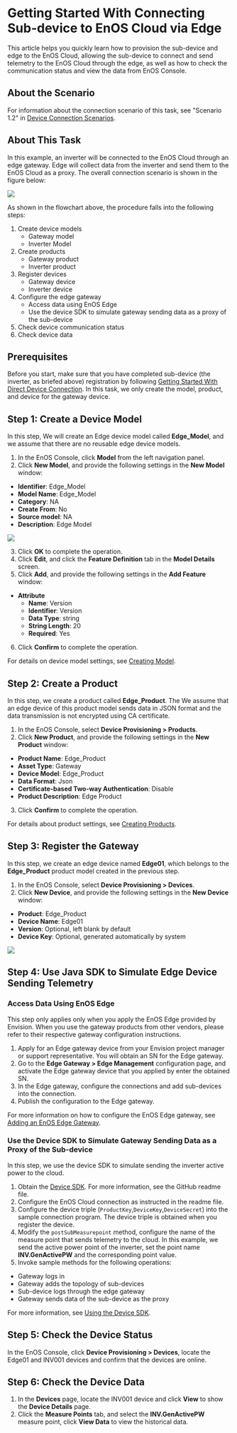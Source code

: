 # Getting Started With Connecting Sub-device to EnOS Cloud via Edge

This article helps you quickly learn how to provision the sub-device and edge to the EnOS Cloud, allowing the sub-device to connect and send telemetry to the EnOS Cloud through the edge, as well as how to check the communication status and view the data from EnOS Console.


## About the Scenario
For information about the connection scenario of this task, see "Scenario 1.2" in [Device Connection Scenarios](connection_scenarios).


## About This Task

In this example, an inverter will be connected to the EnOS Cloud through an edge gateway. Edge will collect data from the inverter and send them to the EnOS Cloud as a proxy. The overall connection scenario is shown in the figure below:

  ![](media/edge_connection_task_description.png)

As shown in the flowchart above, the procedure falls into the following steps:
1. Create device models
    - Gateway model
    - Inverter Model
2. Create products
    - Gateway product
    - Inverter product
3. Register devices
    - Gateway device
    - Inverter device
4. Configure the edge gateway
    - Access data using EnOS Edge
    - Use the device SDK to simulate gateway sending data as a proxy of the sub-device
5. Check device communication status
6. Check device data


## Prerequisites

Before you start, make sure that you have completed sub-device (the inverter, as briefed above) registration by following [Getting Started With Direct Device Connection](gettingstarted_device_connection). In this task, we only create the model, product, and device for the gateway device.

## Step 1: Create a Device Model

In this step, We will create an Edge device model called **Edge_Model**, and we assume that there are no reusable edge device models.

1. In the EnOS Console, click **Model** from the left navigation panel.
2. Click **New Model**, and provide the following settings in the **New Model** window:
  - **Identifier**: Edge_Model
  - **Model Name**: Edge_Model
  - **Category**: NA
  - **Create From**: No
  - **Source model**: NA
  - **Description**: Edge Model

  ![](media/model_edge.png)

3. Click **OK** to complete the operation.
4. Click **Edit**, and click the **Feature Definition** tab in the **Model Details** screen.
5. Click **Add**, and provide the following settings in the **Add Feature** window:
  - **Attribute**
    - **Name**: Version
    - **Identifier**: Version
    - **Data Type**: string
    - **String Length**: 20
    - **Required**: Yes

6. Click **Confirm** to complete the operation.

For details on device model settings, see [Creating Model](cloud/creating_model).


## Step 2: Create a Product

In this step, we create a product called **Edge_Product**. The We assume that an edge device of this product model sends data in JSON format and the data transmission is not encrypted using CA certificate.

1. In the EnOS Console, select **Device Provisioning > Products**.
2. Click **New Product**, and provide the following settings in the **New Product** window:
  - **Product Name**: Edge_Product
  - **Asset Type**: Gateway
  - **Device Model**: Edge_Product
  - **Data Format**: Json
  - **Certificate-based Two-way Authentication**: Disable
  - **Product Description**: Edge Product

3. Click **Confirm** to complete the operation.

For details about product settings, see [Creating Products](cloud/creating_product).


## Step 3: Register the Gateway

In this step, we create an edge device named **Edge01**, which belongs to the **Edge_Product** product model created in the previous step.

1. In the EnOS Console, select **Device Provisioning > Devices**.
2. Click **New Device**, and provide the following settings in the **New Device** window:
  - **Product**: Edge_Product
  - **Device Name**: Edge01
  - **Version**: Optional, left blank by default
  - **Device Key**: Optional, generated automatically by system

![](media/register_edge.png)


## Step 4: Use Java SDK to Simulate Edge Device Sending Telemetry

### Access Data Using EnOS Edge

This step only applies only when you apply the EnOS Edge provided by Envision. When you use the gateway products from other vendors, please refer to their respective gateway configuration instructions.

1. Apply for an Edge gateway device from your Envision project manager or support representative. You will obtain an SN for the Edge gateway.
2. Go to the **Edge Gateway > Edge Management** configuration page, and activate the Edge gateway device that you applied by enter the obtained SN.
3. In the Edge gateway, configure the connections and add sub-devices into the connection.
4. Publish the configuration to the Edge gateway.

For more information on how to configure the EnOS Edge gateway, see [Adding an EnOS Edge Gateway](edge/managing_edge).



### Use the Device SDK to Simulate Gateway Sending Data as a Proxy of the Sub-device

In this step, we use the device SDK to simulate sending the inverter active power to the cloud.

1. Obtain the [Device SDK](https://github.com/EnvisionIot/enos-mqtt-java-sdk). For more information, see the GitHub readme file.
2. Configure the EnOS Cloud connection as instructed in the readme file.
3. Configure the device triple (`ProductKey`,`DeviceKey`,`DeviceSecret`) into the sample connection program. The device triple is obtained when you register the device.
4. Modify the `postSubMeasurepoint` method, configure the name of the measure point that sends telemetry to the cloud. In this example, we send the active power point of the inverter, set the point name **INV.GenActivePW** and the corresponding point value.
5. Invoke sample methods for the following operations:
  - Gateway logs in
  - Gateway adds the topology of sub-devices
  - Sub-device logs through the edge gateway
  - Gateway sends data of the sub-device as the proxy

For more information, see [Using the Device SDK](device/using_java_sdk).


## Step 5: Check the Device Status

In the EnOS Console, click **Device Provisioning > Devices**, locate the Edge01 and INV001 devices and confirm that the devices are online.


## Step 6: Check the Device Data

1. In the **Devices** page, locate the INV001 device and click **View** to show the **Device Details** page.
2. Click the **Measure Points** tab, and select the **INV.GenActivePW** measure point, click **View Data** to view the historical data.
